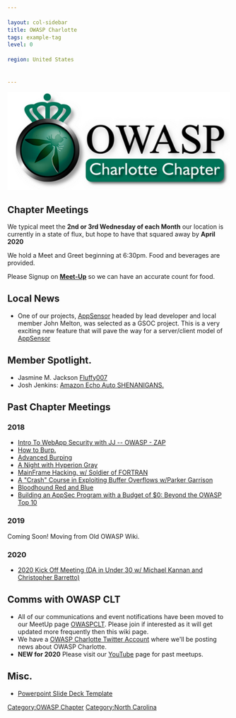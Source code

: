 ```yaml
---

layout: col-sidebar
title: OWASP Charlotte
tags: example-tag
level: 0

region: United States


---
```

![](assets/images/600_103072722.jpeg)

## Chapter Meetings

We typical meet the **2nd or 3rd Wednesday of each Month** our location is currently in a state of flux, but hope to have that squared away by **April 2020**

We hold a Meet and Greet beginning at 6:30pm. Food and beverages are
provided.

Please Signup on [**Meet-Up**](https://www.meetup.com/owaspCLT) so we
can have an accurate count for food.

## Local News

  - One of our projects,
    [AppSensor](https://owasp.org/www-project-appsensor/migrated_content)
    headed by lead developer and local member John Melton, was selected
    as a GSOC project. This is a very exciting new feature that will
    pave the way for a server/client model of
    [AppSensor](https://owasp.org/www-project-appsensor/migrated_content)

<!-- end list -->

## Member Spotlight.

  - Jasmine M. Jackson [Fluffy007](https://thefluffy007.com/)
  - Josh Jenkins: [Amazon Echo Auto SHENANIGANS.](https://www.huggablehacker.com/?p=521)
<!-- end list -->


## Past Chapter Meetings

### **2018**
  - [Intro To WebApp Security with JJ -- OWASP - ZAP](https://www.meetup.com/owaspCLT/events/hhxxgpyxdbsb/)
  - [How to Burp.](https://www.meetup.com/owaspCLT/events/wnmnjpyxfbsb/)
  - [Advanced Burping](https://www.meetup.com/owaspCLT/events/wnmnjpyxgbpb/)
  - [A Night with Hyperion Gray](https://www.meetup.com/owaspCLT/events/rwpfrpyxjbrb/)
  - [MainFrame Hacking. w/ Soldier of FORTRAN](https://twitter.com/OWASPCharlotte/status/994557992984072192)
  - [A "Crash" Course in Exploiting Buffer Overflows w/Parker Garrison](https://www.meetup.com/owaspCLT/events/rwpfrpyxlblb/)
  - [Bloodhound Red and Blue](https://www.meetup.com/owaspCLT/events/rwpfrpyxnbnb/)
  - [Building an AppSec Program with a Budget of $0: Beyond the OWASP Top 10](https://www.meetup.com/owaspCLT/events/rwpfrpyxpbsb/)

### **2019**
Coming Soon! Moving from Old OWASP Wiki.

### **2020**
  - [2020 Kick Off Meeting (DA in Under 30 w/ Michael Kannan and Christopher Barretto)](https://www.meetup.com/owaspCLT/events/268712712/)

## Comms with OWASP CLT

  - All of our communications and event notifications have been moved to our MeetUp page 
    [OWASPCLT](http://www.meetup.com/owaspCLT/). Please join if
    interested as it will get updated more frequently then this wiki
    page.
  - We have a [OWASP Charlotte Twitter
    Account](http://twitter.com/OWASPCharlotte) where we'll be posting
    news about OWASP Charlotte. 
  - **NEW for 2020** Please visit our [YouTube](https://www.youtube.com/channel/UC8gUuxBL8u6PDiHFdZIgnqg) page for past meetups.
  
## Misc.
  
   - [Powerpoint Slide Deck Template](assets/images/OWASPCLT_Template.pptx)

[Category:OWASP Chapter](Category:OWASP_Chapter "wikilink")
[Category:North Carolina](Category:North_Carolina "wikilink")
